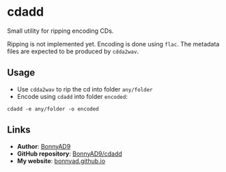 # cdadd
Small utility for ripping encoding CDs.

Ripping is not implemented yet. Encoding is done using `flac`. The metadata
files are expected to be produced by `cdda2wav`.

## Usage
- Use `cdda2wav` to rip the cd into folder `any/folder`
- Encode using `cdadd` into folder `encoded`:
```shell
cdadd -e any/folder -o encoded
```

## Links
- **Author**: [BonnyAD9][author]
- **GitHub repository**: [BonnyAD9/cdadd][repo]
- **My website**: [bonnyad.github.io][my-web]

[author]: https://github.com/BonnyAD9
[repo]: https://github.com/BonnyAD9/cdadd
[my-web]: https://bonnyad.github.io
[releases]: https://github.com/BonnyAD9/cdadd/releases
